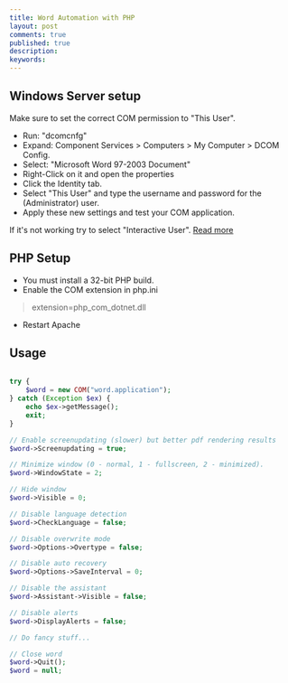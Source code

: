 ```yaml
---
title: Word Automation with PHP
layout: post
comments: true
published: true
description: 
keywords: 
---
```


## Windows Server setup

Make sure to set the correct COM permission to "This User".

- Run: "dcomcnfg"
- Expand: Component Services > Computers > My Computer > DCOM Config.
- Select: "Microsoft Word 97-2003 Document"
- Right-Click on it and open the properties
- Click the Identity tab. 
- Select "This User" and type the username and password for the (Administrator) user.
- Apply these new settings and test your COM application.

If it's not working try to select "Interactive User". [Read more](http://www.verydoc.com/others/configure-word-and-excel.htm)

## PHP Setup

* You must install a 32-bit PHP build.
* Enable the COM extension in php.ini

> extension=php_com_dotnet.dll

* Restart Apache

## Usage

```php

try {
    $word = new COM("word.application");
} catch (Exception $ex) {
    echo $ex->getMessage();
    exit;
}

// Enable screenupdating (slower) but better pdf rendering results
$word->Screenupdating = true;

// Minimize window (0 - normal, 1 - fullscreen, 2 - minimized).
$word->WindowState = 2;

// Hide window
$word->Visible = 0;

// Disable language detection
$word->CheckLanguage = false;

// Disable overwrite mode
$word->Options->Overtype = false;

// Disable auto recovery
$word->Options->SaveInterval = 0;

// Disable the assistant
$word->Assistant->Visible = false;

// Disable alerts
$word->DisplayAlerts = false;

// Do fancy stuff...

// Close word
$word->Quit();
$word = null;
```